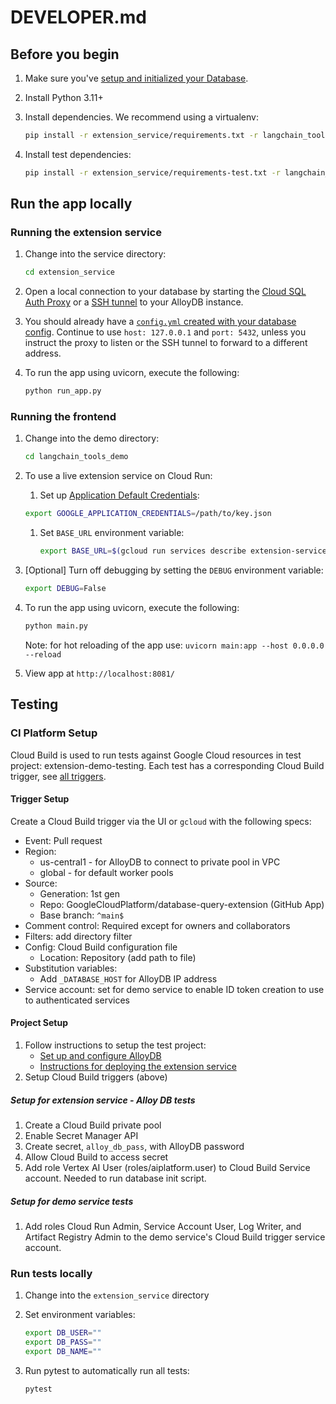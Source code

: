 # DEVELOPER.md

## Before you begin

1. Make sure you've [setup and initialized your
   Database](../README.md#setting-up-your-database).

1. Install Python 3.11+

1. Install dependencies. We recommend using a virtualenv:

    ```bash
    pip install -r extension_service/requirements.txt -r langchain_tools_demo/requirements.txt
    ```

1. Install test dependencies:

    ```bash
    pip install -r extension_service/requirements-test.txt -r langchain_tools_demo/requirements-test.txt
    ```

## Run the app locally

### Running the extension service

1. Change into the service directory:

    ```bash
    cd extension_service
    ```

1. Open a local connection to your database by starting the [Cloud SQL Auth Proxy][proxy] or a [SSH tunnel][tunnel] to your AlloyDB instance.

1. You should already have a [`config.yml` created with your database config][config]. Continue to use `host: 127.0.0.1` and `port: 5432`, unless you instruct the proxy to listen or the SSH tunnel to forward to a different address.


1. To run the app using uvicorn, execute the following:

    ```bash
    python run_app.py
    ```

### Running the frontend

1. Change into the demo directory:

    ```bash
    cd langchain_tools_demo
    ```

1. To use a live extension service on Cloud Run:

    1. Set up [Application Default Credentials][ADC]:

    ```bash
    export GOOGLE_APPLICATION_CREDENTIALS=/path/to/key.json
    ```

    1. Set `BASE_URL` environment variable:

        ```bash
        export BASE_URL=$(gcloud run services describe extension-service --format 'value(status.url)')
        ```

1. [Optional] Turn off debugging by setting the `DEBUG` environment variable:

    ```bash
    export DEBUG=False
    ```

1. To run the app using uvicorn, execute the following:

    ```bash
    python main.py
    ```

    Note: for hot reloading of the app use: `uvicorn main:app --host 0.0.0.0 --reload`

1. View app at `http://localhost:8081/`

## Testing

### CI Platform Setup

Cloud Build is used to run tests against Google Cloud resources in test project: extension-demo-testing.
Each test has a corresponding Cloud Build trigger, see [all triggers][triggers].

#### Trigger Setup
Create a Cloud Build trigger via the UI or `gcloud` with the following specs:

* Event: Pull request
* Region:
    * us-central1 - for AlloyDB to connect to private pool in VPC
    * global - for default worker pools
* Source:
  * Generation: 1st gen
  * Repo: GoogleCloudPlatform/database-query-extension (GitHub App)
  * Base branch: `^main$`
* Comment control: Required except for owners and collaborators
* Filters: add directory filter
* Config: Cloud Build configuration file
  * Location: Repository (add path to file)
* Substitution variables:
  * Add `_DATABASE_HOST` for AlloyDB IP address
* Service account: set for demo service to enable ID token creation to use to authenticated services

#### Project Setup

1. Follow instructions to setup the test project:
    * [Set up and configure AlloyDB](./docs/datastore/alloydb.md)
    * [Instructions for deploying the extension service](./docs/deploy_extension_service.md)
1. Setup Cloud Build triggers (above)

##### Setup for extension service - Alloy DB tests

1. Create a Cloud Build private pool
1. Enable Secret Manager API
1. Create secret, `alloy_db_pass`, with AlloyDB password
1. Allow Cloud Build to access secret
1. Add role Vertex AI User (roles/aiplatform.user) to Cloud Build Service account. Needed to run database init script.

##### Setup for demo service tests

1. Add roles Cloud Run Admin, Service Account User, Log Writer, and Artifact Registry Admin to the demo service's Cloud Build trigger service account.

### Run tests locally

1. Change into the `extension_service` directory
1. Set environment variables:

    ```bash
    export DB_USER=""
    export DB_PASS=""
    export DB_NAME=""
    ```

1. Run pytest to automatically run all tests:

    ```bash
    pytest
    ```

[proxy]: https://cloud.google.com/sql/docs/mysql/sql-proxy
[tunnel]: https://github.com/GoogleCloudPlatform/database-query-extension/blob/main/docs/datastore/alloydb.md#set-up-connection-to-alloydb
[config]: https://github.com/GoogleCloudPlatform/database-query-extension/blob/main/docs/datastore/alloydb.md#initialize-data-in-alloydb
[ADC]: https://cloud.google.com/docs/authentication/application-default-credentials#GAC
[triggers]: https://console.cloud.google.com/cloud-build/triggers?e=13802955&project=extension-demo-testing